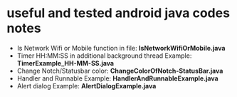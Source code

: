 # useful and tested android java codes notes
- Is Network Wifi or Mobile function in file: **IsNetworkWifiOrMobile.java**
- Timer HH:MM:SS in additional background thread Example: **TimerExample_HH-MM-SS.java**
- Change Notch/Statusbar color: **ChangeColorOfNotch-StatusBar.java**
- Handler and Runnable Example: **HandlerAndRunnableExample.java**
- Alert dialog Example: **AlertDialogExample.java**
